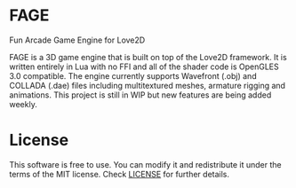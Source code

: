 # FAGE
Fun Arcade Game Engine for Love2D

FAGE is a 3D game engine that is built on top of the Love2D framework. It is written entirely in Lua with no FFI and all of the shader code is OpenGLES 3.0 compatible. The engine currently supports Wavefront (.obj) and COLLADA (.dae) files including multitextured meshes, armature rigging and animations. This project is still in WIP but new features are being added weekly.

# License
This software is free to use. You can modify it and redistribute it under the terms of the 
MIT license. Check [LICENSE](LICENSE) for further details.
